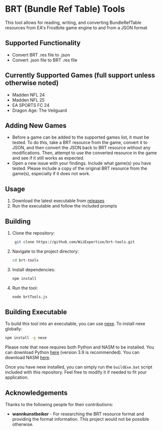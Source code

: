 # BRT (Bundle Ref Table) Tools
This tool allows for reading, writing, and converting BundleRefTable resources from EA's Frostbite game engine to and from a JSON format

## Supported Functionality
- Convert BRT .res file to .json
- Convert .json file to BRT .res file

## Currently Supported Games (full support unless otherwise noted)
- Madden NFL 24
- Madden NFL 25
- EA SPORTS FC 24
- Dragon Age: The Veilguard

## Adding New Games
- Before a game can be added to the supported games list, it must be tested. To do this, take a BRT resource from the game, convert it to JSON, and then convert the JSON back to BRT resource without any modifications. Then, attempt to use the converted resource in the game and see if it still works as expected.
- Open a new issue with your findings. Include what game(s) you have tested. Please include a copy of the original BRT resource from the game(s), especially if it does not work.

## Usage
1. Download the latest executable from [releases](https://github.com/WiiExpertise/brt-tools/releases/latest)
2. Run the executable and follow the included prompts

## Building
1. Clone the repository:
   ```bash
    git clone https://github.com/WiiExpertise/brt-tools.git
    ```
2. Navigate to the project directory:
 
    ```bash
    cd brt-tools
    ```
3. Install dependencies:

    ```bash
    npm install
    ```
4. Run the tool:

    ```bash
    node brtTools.js
    ```
## Building Executable
To build this tool into an executable, you can use [nexe](https://github.com/nexe/nexe). To install nexe globally:

```bash
npm install -g nexe
```

Please note that nexe requires both Python and NASM to be installed. You can download Python [here](https://www.python.org/downloads/) (version 3.9 is recommended). You can download NASM [here](https://www.nasm.us/).

Once you have nexe installed, you can simply run the ``buildExe.bat`` script included with this repository. Feel free to modify it if needed to fit your application.

## Acknowledgements
Thanks to the following people for their contributions:
- **wannkunstbeikor** - For researching the BRT resource format and providing the format information. This project would not be possible otherwise.
